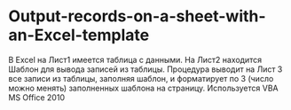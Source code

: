 # Output-records-on-a-sheet-with-an-Excel-template
В Excel на Лист1 имеется таблица с данными. На Лист2 находится Шаблон для вывода записей из таблицы. 
Процедура выводит на Лист 3 все записи из таблицы, заполняя шаблон, и форматирует по 3 (число можно менять) заполненных шаблона на страницу.
Используется VBA MS Office 2010
